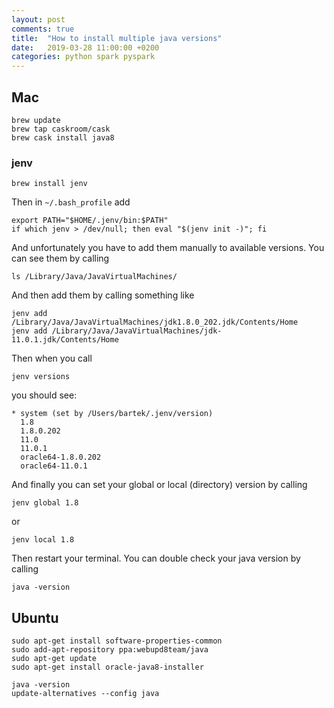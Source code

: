 ```yaml
---
layout: post
comments: true
title:  "How to install multiple java versions"
date:   2019-03-28 11:00:00 +0200
categories: python spark pyspark
---
```



## Mac

``` shell
brew update
brew tap caskroom/cask
brew cask install java8
```

### jenv

``` shell
brew install jenv
```

Then in `~/.bash_profile` add

``` shell
export PATH="$HOME/.jenv/bin:$PATH"
if which jenv > /dev/null; then eval "$(jenv init -)"; fi
```

And unfortunately you have to add them manually to available versions. You can see them by calling

``` shell
ls /Library/Java/JavaVirtualMachines/
```
And then add them by calling something like
``` shell
jenv add /Library/Java/JavaVirtualMachines/jdk1.8.0_202.jdk/Contents/Home
jenv add /Library/Java/JavaVirtualMachines/jdk-11.0.1.jdk/Contents/Home
```

Then when you call
``` shell
jenv versions
```
you should see:

``` shell
* system (set by /Users/bartek/.jenv/version)
  1.8
  1.8.0.202
  11.0
  11.0.1
  oracle64-1.8.0.202
  oracle64-11.0.1
```

And finally you can set your global or local (directory) version by calling

``` shell
jenv global 1.8
```
or

``` shell
jenv local 1.8
```

Then restart your terminal. You can double check your java version by calling

``` shell
java -version
```

## Ubuntu

``` shell
sudo apt-get install software-properties-common
sudo add-apt-repository ppa:webupd8team/java
sudo apt-get update
sudo apt-get install oracle-java8-installer
```

``` shell
java -version
update-alternatives --config java
```
